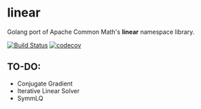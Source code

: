 # linear

Golang port of Apache Common Math's **linear** namespace library.

[![Build Status](https://travis-ci.org/jtejido/linear.svg?branch=master)](https://travis-ci.org/jtejido/linear) 
[![codecov](https://codecov.io/gh/jtejido/linear/branch/master/graph/badge.svg)](https://codecov.io/gh/jtejido/linear)


## TO-DO:
* Conjugate Gradient
* Iterative Linear Solver
* SymmLQ
